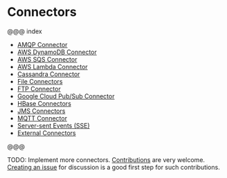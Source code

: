 # Connectors

@@@ index

* [AMQP Connector](amqp.md)
* [AWS DynamoDB Connector](dynamodb.md)
* [AWS SQS Connector](sqs.md)
* [AWS Lambda Connector](awslambda.md)
* [Cassandra Connector](cassandra.md)
* [File Connectors](file.md)
* [FTP Connector](ftp.md)
* [Google Cloud Pub/Sub Connector](google-cloud-pub-sub.md)
* [HBase Connectors](hbase.md)
* [JMS Connectors](jms.md)
* [MQTT Connector](mqtt.md)
* [Server-sent Events (SSE)](sse.md)
* [External Connectors](external-connectors.md)

@@@

TODO: Implement more connectors. [Contributions](https://github.com/akka/alpakka/blob/master/CONTRIBUTING.md) are very welcome.
[Creating an issue](https://github.com/akka/alpakka/issues) for discussion is a good first step for such contributions.

